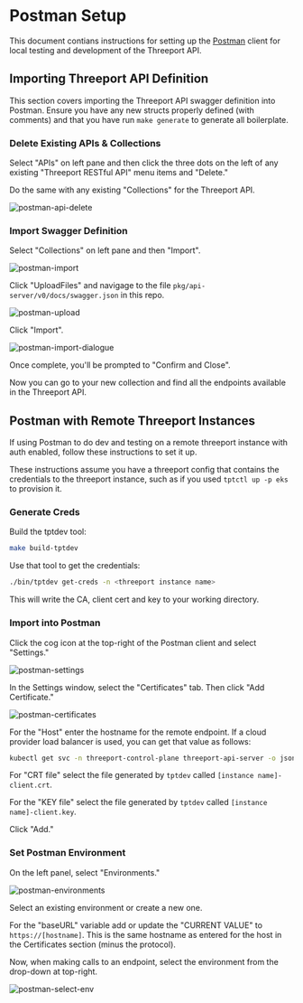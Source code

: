 # Postman Setup

This document contians instructions for setting up the
[Postman](https://www.postman.com/) client for local testing and development of
the Threeport API.

## Importing Threeport API Definition

This section covers importing the Threeport API swagger definition into Postman.
Ensure you have any new structs properly defined (with comments) and that you
have run `make generate` to generate all boilerplate.

### Delete Existing APIs & Collections

Select "APIs" on left pane and then click the three dots on the left of any
existing "Threeport RESTful API" menu items and "Delete."

Do the same with any existing "Collections" for the Threeport API.

![postman-api-delete](img/postman-api-delete.png)

### Import Swagger Definition

Select "Collections" on left pane and then "Import".

![postman-import](img/postman-import.png)

Click "UploadFiles" and navigage to the file
`pkg/api-server/v0/docs/swagger.json` in this repo.

![postman-upload](img/postman-upload.png)

Click "Import".

![postman-import-dialogue](img/postman-import-dialogue.png)

Once complete, you'll be prompted to "Confirm and Close".

Now you can go to your new collection and find all the endpoints available in
the Threeport API.

## Postman with Remote Threeport Instances

If using Postman to do dev and testing on a remote threeport instance with auth
enabled, follow these instructions to set it up.

These instructions assume you have a threeport config that contains the
credentials to the threeport instance, such as if you used `tptctl up -p eks`
to provision it.

### Generate Creds

Build the tptdev tool:

```bash
make build-tptdev
```

Use that tool to get the credentials:

```bash
./bin/tptdev get-creds -n <threeport instance name>
```

This will write the CA, client cert and key to your working directory.

### Import into Postman

Click the cog icon at the top-right of the Postman client and select "Settings."

![postman-settings](img/postman-settings.png)

In the Settings window, select the "Certificates" tab.  Then click "Add
Certificate."

![postman-certificates](img/postman-certificates.png)

For the "Host" enter the hostname for the remote endpoint.  If a cloud provider
load balancer is used, you can get that value as follows:

```bash
kubectl get svc -n threeport-control-plane threeport-api-server -o jsonpath='{.status.loadBalancer.ingress[0].hostname}'
```

For "CRT file" select the file generated by `tptdev` called `[instance
name]-client.crt`.

For the "KEY file" select the file generated by `tptdev` called `[instance
name]-client.key`.

Click "Add."

### Set Postman Environment

On the left panel, select "Environments."

![postman-environments](img/postman-environments.png)

Select an existing environment or create a new one.

For the "baseURL" variable add or update the "CURRENT VALUE" to
`https://[hostname]`.  This is the same hostname as entered for the host in the
Certificates section (minus the protocol).

Now, when making calls to an endpoint, select the environment from the drop-down
at top-right.

![postman-select-env](img/postman-select-env.png)

